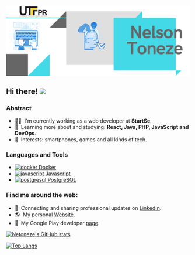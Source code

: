 <p align="center">
  <a href="#">
    <img align="center" width="800" src="banner.png" />
  </a>
</p>


## Hi there! <img src="https://raw.githubusercontent.com/iampavangandhi/iampavangandhi/master/gifs/Hi.gif" width="30px"></h2>

### Abstract

- 👨‍💻 &nbsp;I'm currently working as a web developer at **StartSe**.
- 🌱 &nbsp;Learning more about and studying: **React, Java, PHP, JavaScript and DevOps**.
- 💙 &nbsp;Interests: smartphones, games and all kinds of tech.

### Languages and Tools

<ul>
 <li>
    <a href="https://www.docker.com/" target="_blank">
        <img
          src=https://user-images.githubusercontent.com/30937322/160218318-fd756e11-6ffa-4024-8ba5-aedc96279a4b.png
          alt="docker"
          width="20"
          height="15"
        />
        Docker
    </a>
</li>

<li>
    <a href="https://developer.mozilla.org/en-US/docs/Web/JavaScript"target="_blank">
        <img
          src=https://user-images.githubusercontent.com/30937322/160218384-1a8f63d1-e1c4-4d7a-ac17-ef7ba3d04d79.png
          alt="javascript"
          width="20"
          height="20"
        />
        Javascript
    </a>
</li>

<li>
    <a href="https://www.postgresql.org" target="_blank">
        <img
          src="https://img.icons8.com/color/344/postgreesql.png"
          alt="postgresql"
          width="20"
          height="20"
        />
        PostgreSQL
    </a>
</li>
</ul>


### Find me around the web:

- 💼 &nbsp;Connecting and sharing professional updates on <a href="https://www.linkedin.com/in/nelson-antonio-neto-toneze-01b89352/">LinkedIn</a>.
- 🌎 &nbsp;My personal <a href="https://netoneze.web.app">Website</a>.
- 📱 &nbsp;My Google Play developer <a href="https://play.google.com/store/apps/dev?id=6315427129709253295&hl=pt">page<a>.

[![Netoneze's GitHub stats](https://github-readme-stats.vercel.app/api?username=netoneze&hide=prs,issues,contribs&show_icons=true&theme=dark)](https://github.com/anuraghazra/github-readme-stats)

[![Top Langs](https://github-readme-stats.vercel.app/api/top-langs/?username=netoneze&theme=dark)](https://github.com/anuraghazra/github-readme-stats)


